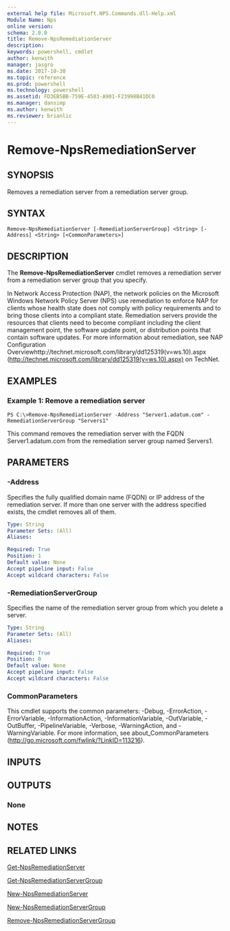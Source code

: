 ```yaml
---
external help file: Microsoft.NPS.Commands.dll-Help.xml
Module Name: Nps
online version: 
schema: 2.0.0
title: Remove-NpsRemediationServer
description: 
keywords: powershell, cmdlet
author: kenwith
manager: jasgro
ms.date: 2017-10-30
ms.topic: reference
ms.prod: powershell
ms.technology: powershell
ms.assetid: FD3EB5BB-759E-4503-A901-F23998B41DC0
ms.manager: dansimp
ms.author: kenwith
ms.reviewer: brianlic
---
```


# Remove-NpsRemediationServer

## SYNOPSIS
Removes a remediation server from a remediation server group.

## SYNTAX

```
Remove-NpsRemediationServer [-RemediationServerGroup] <String> [-Address] <String> [<CommonParameters>]
```

## DESCRIPTION
The **Remove-NpsRemediationServer** cmdlet removes a remediation server from a remediation server group that you specify.

In Network Access Protection (NAP), the network policies on the Microsoft Windows Network Policy Server (NPS) use remediation to enforce NAP for clients whose health state does not comply with policy requirements and to bring those clients into a compliant state.
Remediation servers provide the resources that clients need to become compliant including the client management point, the software update point, or distribution points that contain software updates.
For more information about remediation, see NAP Configuration Overviewhttp://technet.microsoft.com/library/dd125319(v=ws.10).aspx (http://technet.microsoft.com/library/dd125319(v=ws.10).aspx) on TechNet.

## EXAMPLES

### Example 1: Remove a remediation server
```
PS C:\>Remove-NpsRemediationServer -Address "Server1.adatum.com" -RemediationServerGroup "Servers1"
```

This command removes the remediation server with the FQDN Server1.adatum.com from the remediation server group named Servers1.

## PARAMETERS

### -Address
Specifies the fully qualified domain name (FQDN) or IP address of the remediation server.
If more than one server with the address specified exists, the cmdlet removes all of them.

```yaml
Type: String
Parameter Sets: (All)
Aliases: 

Required: True
Position: 1
Default value: None
Accept pipeline input: False
Accept wildcard characters: False
```

### -RemediationServerGroup
Specifies the name of the remediation server group from which you delete a server.

```yaml
Type: String
Parameter Sets: (All)
Aliases: 

Required: True
Position: 0
Default value: None
Accept pipeline input: False
Accept wildcard characters: False
```

### CommonParameters
This cmdlet supports the common parameters: -Debug, -ErrorAction, -ErrorVariable, -InformationAction, -InformationVariable, -OutVariable, -OutBuffer, -PipelineVariable, -Verbose, -WarningAction, and -WarningVariable. For more information, see about_CommonParameters (http://go.microsoft.com/fwlink/?LinkID=113216).

## INPUTS

## OUTPUTS

### None

## NOTES

## RELATED LINKS

[Get-NpsRemediationServer](./Get-NpsRemediationServer.md)

[Get-NpsRemediationServerGroup](./Get-NpsRemediationServerGroup.md)

[New-NpsRemediationServer](./New-NpsRemediationServer.md)

[New-NpsRemediationServerGroup](./New-NpsRemediationServerGroup.md)

[Remove-NpsRemediationServerGroup](./Remove-NpsRemediationServerGroup.md)

